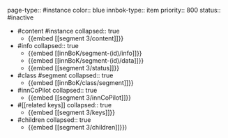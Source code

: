 page-type:: #instance
color:: blue
innbok-type:: item
priority:: 800
status:: #inactive

- #content #instance
  collapsed:: true
	- {{embed [[segment 3/content]]}}
- #info
  collapsed:: true
	- {{embed [[innBoK/segment-(id)/info]]}}
	- {{embed [[innBoK/segment-(id)/data]]}}
	- {{embed [[segment 3/status]]}}
- #class #segment
  collapsed:: true
	- {{embed [[innBoK/class/segment]]}}
- #innCoPilot
  collapsed:: true
	- {{embed [[segment 3/innCoPilot]]}}
- #[[related keys]]
  collapsed:: true
	- {{embed [[segment 3/keys]]}}
- #children
  collapsed:: true
	- {{embed [[segment 3/children]]}})


